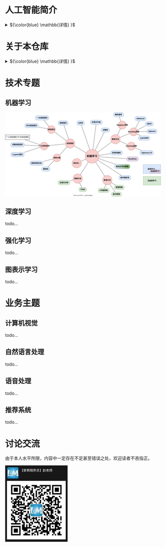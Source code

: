 # 人工智能简介
<details close>
<summary>${\color{blue} \mathbb{详情} }$</summary>

## 人工智能的定义
人工智能(Artificial Intelligence,AI)是以机器为载体所展示出来的人类智能，因此人工智能也被称为机器智能(Machine Intelligence)。人类一直在不懈努力，让机器模拟人类在视觉、听觉、语言和行为等方面的某些功能以提升生产能力、帮助人类完成更为复杂或有危险的工作，更多造福人类社会。——《人工智能导论：模型与算法》

## 人工智能的诞生
达特茅斯人工智能夏季研究项目(Dartmouth Summer Research Project on Artificial Intelligence)是一个夏季研讨会，被广泛认为是人工智能作为一个研究领域的创始时刻。

1956年，会议在新罕布什尔州的汉诺威举行了8周，会议聚集了计算机和认知科学领域最聪明的20名学者，专门讨论1955年8月31日的一个提案——[《A Proposal for the Dartmouth Summer Research Project on Artificial Intelligence》](https://ojs.aaai.org/index.php/aimagazine/article/view/1904)


<p align="center"><img src="imgs/Proposal.png"
    title="https://www.cantorsparadise.com/the-birthplace-of-ai-9ab7d4e5fb00"
    width="50%" /></a></p>

该提案的四位作者为：
- John McCarthy (时任Dartmouth数学系助理教授，1971年度图灵奖获得者)
- Marvin Lee Minsky (时任哈佛大学数学系和神经学系Junior Fellow，1969年度图灵奖获得者)
- Claude Shannon (Bell Lab, 信息理论之父)
- Nathaniel Rochester(IBM, 第一代通用计算机701主设计师)

<p align="center"><img src="imgs/proposers.png"
    title="https://www.cantorsparadise.com/the-birthplace-of-ai-9ab7d4e5fb00"
    width="80%" /></a></p>

提案里列举了7个问题：
1. Automatic Computers
   > 自动计算器。如果一台机器能做一项工作，那么就可以编写自动计算器来模拟这台机器。
2. How Can a Computer be Programmed to Use a Language
   >如何编程让计算机使用一种语言。
3. Neuron Nets
   >如何让一组神经元排列可以形成一些概念。
4. Theory of the Size of a Calculation
   >关于计算规模的理论。
5. Self-improvement
   >一台真正智能的机器能够进行自我完善。
6. Abstractions
   >归纳与演绎的能力
7. Randomness and Creativity
   >随机性和创造性

## 人工智能的发展历程
<p align="center"><img src="imgs/development.jpeg"
    title="https://www.sohu.com/a/227141453_445326"
    width="100%" /></a></p>


## 从智能角度对人工智能的分类
<p align="center">
<a href ="https://viewer.diagrams.net/?tags=%7B%7D&highlight=0000ff&edit=_blank&layers=1&nav=1&title=Classification%20from%20the%20perspective%20of%20intelligence.drawio#R7Vtbc6M2FP41eswOSCDEIxiczLQ7TZvpZHZfOhhkm1kMLsZxsr%2B%2BumFucuJ1Ym%2FrkvE44uiKdM736RzJAE1Wz7dltF5%2BLhKaAWgkzwAFAEJsOOybC16kgFiWFCzKNJEioxE8pN%2BpFJq1dJsmdKNkUlQVRVal664wLvKcxlVHFpVlsesWmxdZ0hGsowUdCB7iKBtKH9OkWqq3gE4jv6PpYln3bGJX5syi%2BNuiLLa56i8vcipzVlHdjHrHzTJKil1LhEKAJmVRVDK1ep7QjM9qd8amB3L3Qy5pXh1T4dcvpe%2FHN1%2Bdx2D2%2BGUX%2Fn5%2Fu7yxsGzmKcq2ai4AxBlr0N%2Bso5wPu3pRs4T%2F3vKx%2BvMir242Yg09VsAka6YGfpPPUgvxP7SA7%2FFPaAPfAZ4NQgxcV0gIIAj4Qd0ZG7bsT1WVM7bvGrJXYbrAHvzdMq3owzqKec6OaSOTLatVxp5MloyydJGzdMxmhZZMkNNdmLDFrttyWiOl%2B4xm8Pyd9vl5lVYvf9AsqtIiDzWl4aR52FRRWXlcGw80J5VDW5fmyYk1N3Sx4hrQrsjNqlUk3pZPNOmW6LZRbMuY3tMyXVE2a3x203zRqdBtkb3pglZvVHACXrKkdMrMkWejwFCSz8WTFPAlm6dZNimyohRLjeYkpnEs5rMsvtFWzozYls2b2JuSodSxXl2zfpYIY5K9LrXtRJnOEy0r%2BtwSKbu5pQV7q%2FKFFVG5rqHMRMGbhZRN7xqwMA0lW7aAwlKySOHTYt90Y6gsoWz1B%2BzWRkO7DV3gQUAwNzd3yj8%2FYICzsjHbKfAngBBRPQRuwAu7JvB8UcsDHuvCAS7L9UUC8X5DBIgBiClq%2BSLLFoVNnvBEm3xgBm9KdeEO7PwN6xZIS5Pa1stYLbTQioHp8wVOGch7KmOVJgnvSGlWjfSiqW1VbJTSSOyLpYJax%2BnwiDI%2FFWV6EJJElMy1EIJjQmfzAWq8HyJMk4FNGyMgcT%2FZQ5TAWIMS9rlQwtKwe59ZW2p7SBM7WocCoSctbdpLai1hU2o0GqFMSr%2F6yp70Ky0zG6Mfwv2hhZO9HbHxkT0fgbR8nl5VhFJM21N3R6lbUlX1vki5Qe0VyLCdLslA61NPMdQcyoo93diP5B3qYg%2FUJaB0zSQ%2BF4xYPWL1dWA1su3atGq0xkOsJuYQqtHZNnQ6R%2ByqoPqUlT8d32vYfhvf7QvhO0Swp3TIMS6N8M5Ay7xsvYxuixHdR3S%2FFnTHRtfMEBpguwMvie1kxPafg%2B3OpbAd4k%2B20fzBrgLiM%2B7kX35bP1jLu9vwT4rzX%2F76fjdL8hs4VLjQ5fEZ11OhG48cFR1iEkKAi7mElyHniTIRHmiSCTZIHjiaAhLUErcfXCIhfwuemIrxeIBMVGEvEOGmQASpmITlGnVfIgDF5ITNBhSzMWkNnjVoirCVzAp0szGGrUayPCNZ2pQklg40CZwhjPVkOWBGDageJkvD7oatLOhowlYQa%2FjyI8JWWvTSxLaviy51pNSls9dQ%2FfRw1xmCVtDtqI9toosSnSbAqZiBqISLBH4z9rBH2B5h%2B0pgG%2BFesBgNQbtG9o%2F2cbSGOAwdXxlmn7LsB4C%2BjdavAf2bhGAdrTfvxnmT9IJXtnFZl0bjQ7MNOvM32EeeK3PIt7lz4obCFZmIvfs7nRPWoKW8Js8RPsnQK7D4N%2BcZh5ckln5grAw%2FJhcD437L6EuMpHQ%2BUprPKdbfokkcd2Yc2JO%2Bj5RMiLoQgTXXZM51AK4FDffaWelET4L8FzwJeFF%2Bqa%2BidghGoj9WQSYV%2FfLEVSbMo0eSVxgftMNpI6CPgH4dgI6snk1q7j261gW9DNMcGul1Afop636qm0GOZIsaGi%2FhZ6D%2BzQyMnAsfntTE02ECcULBDynkDVh5lGAD4rRIQrgI%2FHYr5vt64iuS8KYjW4xs8T9gC9iLELhIdwPWOtPRu96Wr%2F4s4V9JGIdOKs7iNrxy8o6R%2BWHkwR6bH2vJ4s1v4VD4Dw%3D%3D">
<img src="imgs//Classification_from_the_perspective_of_intelligence.drawio.svg"
    title="点击进入思维导图"
    width="80%" />
</a></p>


## 实现人工智能的主流方法
<p align="center">
<a href ="https://viewer.diagrams.net/?tags=%7B%7D&highlight=0000ff&edit=_blank&layers=1&nav=1&title=methods%20to%20achieve%20AI.drawio#R7V3ZcuO2Ev0aPjpFEsT2SGqZqbp3biaZSk0lLylZhJaKLPrS8pavDwAu4gLJiscEVWTPw5gCwRXd5zS6G00HTe5ePqWL%2B82XJBY7x3fjFwdNHd%2F3XI%2FJP6rlNWthft6wTrdx1uQeG75t%2FxbFkXnr4zYWD3lb1nRIkt1he19vXCb7vVgeam2LNE2e691WyS6uNdwv1qJ2G6rh23KxE61u37fxYVM8BT22fxbb9aa4skd4tud2sfxrnSaP%2B%2Fx6%2B2Qvsj13i%2BI0%2BSUfNos4ea40oZmDJmmSHLKtu5eJ2KnXWn9j8xN7y1tOxf5wyQH%2F%2FT2NouXNH%2FT79Pb778%2BzX75%2B2twEJDvN02L3mL8Lxyc7ecLo4X6xV7d9eM3fEvn%2Fo7rXaJXsDzcPegxD2cFj91IOouN%2BubXWf2eBEzEnkhvEibDDPLXB5TbXLcjhuLiYvO3sevmh2RsrL%2B3LR5GyIH9Ez5vtQXy7XyzVnmcpjrJtc7jbyV%2Be3Fzstuu93F7KtyJS2bAXz7NYDnZxLlq5U1HuON68eqZy%2F%2F6wPbz%2BKnaLwzbZzwy9%2Fcnxx8NhkR5CJY0nTpcJh%2FFYsY%2FfeeSDWN8pCageqNSq0mX5mD6JuN6jfo7kMV2KryLd3gn51tTb3e7XtQPqZ5RPuhaHNw6gU9UzFWIu1VHtRlM3b%2FmSPGUNashW291ukuySVA81WrGlWC71%2B0yTv0Rlzy3DAVanKFXJzcWxGF2v%2BJ0hjISlQpaqepKrzpNID%2BKl0pTrzSeRyKdKX2WXfC%2F3cjXJ4Q0TnP1%2BPoKF5%2BZ6vqkARZC3LXJ8WpenPiqq3Mh19V%2FoLUZtvZ1RJ5w4IXFmUtfmTkQrChgopWO8aAmVAsohktuyczR3GFKH89BhgTOTPV19lOw5c7hWWzZzQqb7uA4jLf18Qys1Qoq40NF0mQ%2BQHs2WyqqB2UpwDvMdd9s4VhfKJaJAaH2qx0PykA92hlnLTLCCy2QP0KFXdGiofrwQbGVUfbJk4nbV0vYfV21CaU21A%2By1VZuQtmqjzlQ7MFBykw4rMntKDGsih6ZaSCqiVLYUIiLfp3sUh1yfzEOfK5N5mLOdR41vY%2FSpUcuudoG1kl35AnhU7%2BmsFKT6tT3VzUDTkOaHfk22Spvc0vLFDfHxg59w%2FSz5O8wObMhGeSc%2FIC7YwARYoXY0VVAe%2Bg5nBkwHBAcEHwSCB4wUKpcrIeKkheHUYJ11B%2BGmWdWgIPw9A%2F9%2B3C%2Fg%2FG3cx5Zw30d%2BU%2Bioaxv5qQH5Jby7DkdqI5Rm%2FRSQH5B%2FwMhfN75Q37jPAPf7wX1qC%2Fd9aWy4x39%2BnQNIh9b%2F68%2F334LN50%2Bz3wTZ%2F%2BfPvz%2Ffxvsb30AB3OHUCWcV4584kecwzQ6h3IUucwNlTh89m5BUkrlxuSSXieoTBWoXUAlQSQdUggWLAxOmMP8WEdIBlTTdQJjTFpV05gYyarbBwTssKvlQL9A5cOzeCeTzuvB4yCoJGByGygPkKtjOYgHKhy8BfqK2AcUBxQeK4gGr22O4MMifq0F9iyBu8M0OC8TfM%2BoXIf85QH8T%2BANrwO%2FWJ6AYW7b%2FDRNOhe9YeYGUAT8tJgJcTQEUGYQ6jnuZ%2FS9JQvWRXML1UXIiMNUBZh1ODt2WMANzAHP8OHOsVoKYM0Biym%2Fdy03J99v%2FlKCe7X8%2BdOro3v5nvdn%2FvlUSKLIoG8lAPNJ2v9yYap8PoDeg9zDRu2n3E1baYRZCAWad9No6OSz8fs%2FAv9%2F0ZxdifoGFXYM%2B5qgRAGauXa9PQTJN258qaAf4B%2FgfD%2FzTehyY%2BsgA%2F1YdP97g3fdXCv%2BWfP6Y0TNxYFpEjz6eCmbRL9P5z7%2Fy9f%2F85%2FnLH2L%2B21d0Y7A1VKjXc9ik4up532IAHTbIvEDybJwAkQCRWCES4cVYUBOecELRoov4gec2M4qoZ2CSzhxBRuU2mXnY4fNCp0OVpqE2Ir3kB%2Bt0v0ndj9tYcwf6Cvo6CH1FDcsPMd7WVtemto7P7rtg3C%2By%2B85ZNlW77xxIdu%2FqRUFj2h%2BwDmN%2Bxmc9ke7RIASqrDRlrlEF%2BSEGQgBCGB8hBMd1Gr1RwviSQK6CEuwlgbAzroCAcsv0MPi1Zx8aOD4nYt2LjtuoK1H4KC2JimkBGVZJQzws8kVZkf6vzQUWqvjChX4jps2LoyFCVBqROoqpntEUzA4wOz7E7HjLL71aMWYiI0QQR%2FE5MvoB1xH127mndh1H5txANtGuX50fzrJMwKnOBpcKi3OFlf8rPzFWHZieQkSeagGFBYUdjMIiH9UUlnjt1aN2JwqDT%2Fn70KF%2Bc6JAL7T2bKUJEtr0HUkDMLBq8BkzBSucYDDZJPaTfE1pFAAnACeMihO42zMnjDKP8ApIwVYeoZwSnHMfcc7sEoQh2jwscevee2SrFkXTe0RdbldWzDVI%2BVxHm7L6QzpdiEeq8lBWmiiCaqJgQwy3IhENaioZUNNCBB7YNCAGX060%2F5pEZ%2BGx%2B5pErC50CNuNIngnKpBGeiGCnELOtH8RUB9Qf6Co36pAij17y8%2FMOjn4KPC1or61CqRN1GedLT8zP6g5eNwMFUOxIUD9oRYbYnXMN5SMs4v5I6w%2Barna0Fkk7B7yaXPNcdD8wEzXoG8IUc6Yw32V2iMhnnGN%2FjqHKNSeHgn6PMoThbIvyQAfAB8Mkg8KsC9iR8hQQtRq7Mg3RHuBECwQAu%2BPEKjdhIJSTVoppNL%2BhyIUAP%2FjLUJhqCDXVQkKs2oOPpTbewmKs5DYNfqzoJ4qQLnthYi%2BKQBcVpkoa40C5gPmDxTzG3XnyhJgfbmA%2FPEFe68D8y3FepuYzxCzjfnmYC%2FUCALMHynmFyrZG%2BaPL9R7HZhvKdLbwnzqW8Z8ZLLz2xVHiLL2Q%2F2VAT5zWAQVR4AO7NLBVVQcMZeMs1uEanzTgKsoOYLspXyiptDZZQTTLKBdghCryDCbnChGFenKEVQdxVFlRTqwBrDG4FkD14067BnrVGGbKwXQ%2BCYS18Ea9lJGUVPo7LKGKWW0zRpIbTDPxBoloRjnGkAoQCijJRRUTwfH2PQNBI%2Fb9Eyh8SWkXgehWEtIbRIKtrsGAZnSUY2Vreol7QD2AfY%2FAvavomZJwLy6EvJ24TmrAYlgfGmnnZYsuTQggWylnVZsizLX2XZMIjAlnnKVZirnA8ABwAHj4gDa1EebX0AzK6gPLNAHCxTAOA4WMH0LI2OBbBFy5kgC8AfwHzD4NyYAhJpiCXanAOP75kWn4F9UI3wb%2FW199QLzZs0T6llHf0PA6rjsANAf0H%2BE6E%2Fdvt0%2FhigfYL8N7Ccjwn5sykktK5kH6nM0WQEKqR7hvMhSJbouKdVLkaliCaYXqsldIYHa5kAUQyYK5DWIghjiw8gmU%2BDxpaleRW1zbCtNFXn1pATKPNs0YV6uFs50FpH%2B5FHITHwBkwbgguFyQUB4XTED2nedajy%2B7NNOyeDiiqXYVvqpYdrAqG0%2BOJGCyhTcAzEAMYyeGFBDQ9sVLSx%2FPXt8SaRXwgu2skibH92izL2QFdrnapdip7whmfk4dcYwppzU6if25g4rOUd%2FFUeFKXB9lUKgP7qnlzSwEBxTwDlD5hxULEM6U1HDrmOKQAZrP44pWxmsTceU%2FZoa5ET%2BaqSRv1znBrMNQP7hIn%2BrlpIf9J25RHyA%2Fg%2BdbvALsb8ARAtuKNqYIjAS2EZ%2FU%2FS6XL0ANAA0MCoaaJRQYoX93dfaBQKB6Z5IwFZkulsSkD%2FTRKnasbuE5M2XJBaqxz8%3D">
<img src="imgs/methods_to_achieve_AI.drawio.svg"
    title="点击进入思维导图"
    width="100%" />
</a></p>
能力增强是最终目标，多种学习方法的综合利用值得关注。比如AlphaGo中就结合使用了其中4种方法。


## 人工智能、机器学习和深度学习的关系
<p align="center">
    <img src="./imgs/difference_between_ai__machine_learning_and_deep_learning2.png"
         title="https://blogs.nvidia.com/blog/2016/07/29/whats-difference-artificial-intelligence-machine-learning-deep-learning-ai/"
         width="70%" />
</p>

<p align="center">
    <img src="./imgs/difference_between_ai__machine_learning_and_deep_learning.png"
         title="https://www.designnews.com/electronics-test/4-reasons-use-artificial-intelligence-your-next-embedded-design"
         width="70%" />
</p>
</br>   

**人工智能**：所有让计算机去模仿人类行为的技术，让机器具备人类的智慧。(Human Intelligence Exhibited by Machines)  
>回到1956年夏天的会议上，那些人工智能先驱的梦想是建造复杂的机器，由新兴的计算机实现，拥有与人类智能相同的特征。这就是我们所认为的“通用人工智能”(General AI)的概念——拥有我们所有感官(甚至更多)、所有理性，并像我们一样思考的神奇机器。  
你已经在电影中无数次看到这些机器，比如终结者。通用人工智能机器一直出现在电影和科幻小说中是有原因的，因为我们做不到，至少现在不行。   
我们所能做的就是“狭义人工智能”(Narrow AI)。这些技术能够像人类一样完成特定的任务，甚至比人类做得更好，比如下围棋(AlphaGo)。  
PS：[北京通用人工智能研究院](https://baike.baidu.com/item/%E5%8C%97%E4%BA%AC%E9%80%9A%E7%94%A8%E4%BA%BA%E5%B7%A5%E6%99%BA%E8%83%BD%E7%A0%94%E7%A9%B6%E9%99%A2/55726794?fr=aladdin)(2020年成立)在研究具有自主的感知、认知、决策、学习、执行和社会协作能力，符合人类情感、伦理与道德观念的通用智能体。

</br>      

**机器学习**：机器学习是实现人工智能的一种方法。(An Approach to Achieve Artificial Intelligence)  
>它不需要人类显示地(explicitly)编程去告诉计算机如何去做，而是使用大量的数据和算法进行训练，使其能够学习如何执行任务。

</br>   

**深度学习**：深度学习是实现机器学习的一门技术。(A Technique for Implementing Machine Learning)  
> 从最早简单的[感知机](https://en.wikipedia.org/wiki/Perceptron)(perceptron,1958)，到[多层感知机](https://en.wikipedia.org/wiki/Multilayer_perceptron)(Multilayer Perceptron,1961)，再到[LeNet](https://en.wikipedia.org/wiki/LeNet)(1998)，最后到[AlexNet](https://en.wikipedia.org/wiki/AlexNet)(2012)，研究者发现，随着网络层数的增加，模型的效果可以得到十分显著的提升（AlexNet在ImageNet竞赛中将错误率降到了15.3%，远低于第二名的26.2%）。  
从此，这种网络层数非常深的模型得到了越来越多研究者的青睐，时至今日(2022.12)AlexNet的引用量已经达到了12w。  
之所以叫**深度**(deep)，主要由于研究者在设计网络模型的过程中，使用了很多的神经网络层(Neural network layer)以取得更佳的效果，我们把这种使用了很多网络层堆叠来构建、训练网络的机器学习技术称为**深度学习**。  

</details>

# 关于本仓库
<details close>
<summary>${\color{blue} \mathbb{详情} }$</summary>

## 知识的组织方式
在该小结中，我们介绍本仓库对知识的组织方式。我们尽可能选择一条多数人走过的学习之路，同时会对这期间遇到的知识进行**系统地组织和提炼**，以帮助读者高效、清晰地学习。  

本仓库有两种组织方式，分别为**技术专题**和**业务专题**，如下（未来还会补充更多子专题）：


<p align="center">
<a href ="https://viewer.diagrams.net/?tags=%7B%7D&highlight=0000ff&edit=_blank&layers=1&nav=1&title=Technical_topics.drawio.svg#R3Vldb6M4FP01fizC3%2FZjSGh3pR2pu12pmnkj4CTsEMgQ0rTz6%2FcaTAKETledJu1sVLXm2L6277nnXociOl0%2F3pTRZvWpSEyGiJ88IjpDhCis4bcFnhqAEdYAyzJNGsg%2FAnfpd9OAuEV3aWK2DmugqiiyKt30wbjIcxNXPSwqy2LfH7YosqQHbKKlOQHu4ig7Re%2FTpFq5YxF5xH8z6XLVroyFO%2FA8ir8uy2KXu%2FXyIjdNzzpqzbgzbldRUuw7EA0RnZZFUTWt9ePUZNarfY9dP9N72HJp8uq%2FTPjjcxkE8dUXeT%2Bb33%2Feh3%2Fe3qyunJWHKNs5VyAiMrAXbDdRbnddPTkniW87u9VgUeTV1bamcAIDsNpAFATHfmgt67%2BhQGqClG8beoom1yhkKFBIUxRqNCFIq3Yx2HWznpvaOOywNIGTQCjAQ7BfpZW520Sx7dlDMAK2qtYZPGFoRlm6zKEdg1NMCUBu9mECXLe2ZGen5tBx3Lw906E%2Fr9Lq6S%2BTRVVa5OHIaDI9PmyrqKwmNhifMdfExuhckyevnLk1y7UNgO5Eq6rOkHhXPpikP6Jvo9iVsbk1Zbo24DXr3TRf9ib0LcJJl6Z6YYKc2ZGlMdegRttNZ75DPhUPDWApW6RZNi2yoqyppgsVmziu%2FVkWX02nZ64449bEQUm%2BC8eWXdw%2BNwkGq0MsdWXSxrwpK%2FPYgZxsbkwBpyqfYIjrJUo0U1x2I9JJen%2FMFdpBq06aaLHIZaflwfJRptBwSh1X7Vxt%2F07%2BuXuq%2BO%2BT7%2BZ2%2Fi1ZFWOqbTQWTFDIkQZ1KduYzNBE1KoDxP8JVW03TdZdpI8QSSecJZFRi1HORKzMfHFC0zgBIzQ9ywmWuMcJ1uyEE65POWmxN%2BeEjnISSBRgSwUwY6m4ICfcqISNcaLInApxDk5AcF1OKNPvywkbqW5Df7eZl87qLNvzcV3YrXPrTNPMtUXjx%2F4B%2B3VCfVnATR59qTyf%2Brvrz5G802JlXbke%2Btsdc7Jb4bZIbSVp6aSY99MeoX0Trm40s7o3j6Eh0TeE5cCQqydDQzXnh2O%2FPgz4Rw0D%2BiuEAaHEE5hLwTEInPh8UAw59XwokYpQ6PIlZq8LEqKpxzAhgmLiC8YHqcSXns8hJCmDtRgWFw0gMZLbIaW39VZNkb5obl8sjBi%2FIyVSz%2F3Ta9HP5%2FbDN7qWdvzO9VZeQtQvKlg8K%2F6PLWpK%2BSVETaX2mORYCioo10T3g4gy4XFBpS%2B1IMynly0LalTVOkBBiEKF4EuSvUVLNGFO55eSt8FweZNj8tZC0ugcVzdGhae7nwFR7c3uvdSuP4Ta1S%2Bqdia0J3hH7fQsamfKBpFSoGUuJIYV%2B8to7WkGRVwo2ITyh8ucWe7tu8ZhFQ%2BR4q3eeV3O7Y%2FnnVHf9WdM35AlNU1G3mq8gcQp838ocf3OEsdj7yIvr%2FE2TP5vIocU%2FjYlXWBP%2BL6slxJcDlbR0tPKB5lzyRmmg2B5tcTh8fimvBl%2B%2FEcEDf8F">
<img src="imgs/Technical_topics.drawio.svg"
    title="点击进入思维导图"
    width="500" />
</a></p>

<hr>

<p align="center">
<a href ="https://viewer.diagrams.net/?tags=%7B%7D&highlight=0000ff&edit=_blank&layers=1&nav=1&title=Business_topics.drawio.svg#R7Ztdc9o4FIZ%2FjS%2FD6Pvj0gbS7ux2pt3ObKa92XFsAZ4CpsaEZH%2F9SrYEtlESSgK0KZkOtY8sWZbO8x5JlgPcn92%2FK%2BLF5EOeqmmAQHof4EGAEGRI%2FxrDQ22g0BrGRZbWJrA1fM7%2BUzajs66yVC2trTaVeT4ts0XbmOTzuUrKli0uinzdvmyUT9OWYRGP1Y7hcxJPd603WVpOaqtAfGt%2Fr7LxxN0ZMlmn3MbJt3GRr%2Bb2fvN8ruqUWeyKsc%2B4nMRpvm6Y8DDA%2FSLPy%2Fpodt9XU9Oq7Ra7fiR1U%2BVCzct9Mvz1pYii5Oorvxnc3nxZDz99fDe5Iqwu5i6ermxbBIhNdYHRchHPTbXLB9tK7PvK1DUa5fPyaln1YagvgGKh3SDapuujcfX%2FkASRCGQYDGkgwiCE1hLpJBmEKJDC3UxXu76fzVq32ObWSD%2BK9gV9Eq0nWak%2BL%2BLEpKy1N2rbpJxN9RnUh%2FE0G8%2F1caJbRRXaMFfrYao725XFGzVVm4Rt5c0zbdLnZVY%2B%2FK2mcZnl86HnatTfnizLuChD442PFFc7hzevmqcH5lyq8cx4QDOjwapxSbIq7lTavqJdRr4qEvVRFdlM6VYzrZvNx60M7RL1k45V%2BUwGPjBXFkpdaxxNMh4Aa%2FmQ39UG02WjbDrt59O8qLoaj0SikqRqzyL%2Fphopt4ISaorYoASsO7rehe68VhgoNr7U5MSic6eKUt03TJabdyrXT1U86EtcKgKWE6tvmND6fL1VC2k5nzSEwtliq0%2FjTdFbUPWBZfVHuJW73GrKZBREwwo3HIjr6kAEggVDHkTQcNfl6hmaKmVTqWOrSGzDVr2wg5pp0EyLamgTZlmamhvZnnTKWhW1KvOl7aRaa5LaIch%2BPnOh%2BqxUd5BNYyVGXmRZItTtaIfSlyMpGWkRidx5g0juIRIfi0gKPJG0G8UaLvuYF7Y8Dg8qH2l40sbiPEQ3J9h6g8XJ3%2FOWJX8v14lb4L3S%2BsPd%2FmhP11WsTX%2F27%2Frvh%2BLTDfkXhLN%2Frv9YfV9cYTsMrGq7hxKatn3ScYqqqe%2FaIz6fG9isH%2FPMALiJAZsxn4sBQvZouxTb7nXGjj9tavICF4O7LqaVXYt%2BqEWfBZpOwasDrf7AHEQ6AFxE%2FyL6b1T0McJnFn10Ef1ziL5TwhOIPu6Bxh%2FqhAB86hBAPSFABOF1EA7MpFpeBxGuZgLADP11CNC%2FbhZyCQGXEPC6IYAqkRKfFgh0ixk7QgiAhDDH3E8z9Pctor3xKPB8zx8eBcS%2BUYCeKAroh2rrPmSnVX2%2Bl%2BpXFrPaUy37hJeB%2F0X1367qn3%2FsLy6qfxbV57%2BJ6jOf6rNAMrvKI%2FtB2L%2Bs8V9U%2FySqr6Cmn%2FvYl4zj%2BBiq313uIa6Ic0k%2B%2B%2F0kf49uP1zy2Z6Sz04l%2BYCjzjCDcHla0fe92NUjfF6t8XMz4JekWuMX1YYKGsjhZY3%2FIvpvV%2FQFOK%2Fo89%2Fvxe7PIfqnerF7UtF%2F6rVHd3lnWCl8pfzSjfijsEri1Yi%2FPpC77rj3brnlot5OOcrujXO8zju%2BHdg9jvL4VB%2FIzvIu353ou%2F2mTQFwtpcIgLd3yB7871DsjbVgA07HqZ8l6cnNm02UHvev3RZvNCj1KKqzvZQv5LbRunk0FnvR5SmJt0tColOSlcBjcepZ59cM6tl4GBpOBQki1liYFWaQZsIXMOO0kJgLzH4NYOA9GrOHxezXZZaQ3ZnaSZn1LJ28PrPPcsdeyvb5mAW8B5AEBBGKOHTN9%2BC6TfSI4BwDhgGXmL8Sz5R0%2FOHIPHum896X6adC97CV9Zehqzvw5wq3ngnwGdAVvyy6GLIn0EWSt9Hdb%2F%2BKb3W8vSUewU5Vj8wu9EzLzHaXoQm6JioPDK1mURxXH5xw86uJPhq8o9EI%2Bb9bSNkto8eB1%2B1%2BdUMrKc4Lr%2Fvu6xceLEPgb%2FNTRV5BerobGeSSQspR562nwD1BICWMcO1TtFP%2B%2FvQi3pPmMz2BOCXY1XPzeQvpcQAJZZhwKLrx%2Fdhk%2B%2Fa4UfNhi6BVfIZBSKv3XuZfr3c8pFX150MaMyxx6llJeQ2qEe2MpunuaJpKjwvKx73tZVTvs8Hp2FQ%2F6SvPfyZw5qDMWY9RqpmFEAoEOh0MYI%2Ba2SzCgDLAITkQa0RRj0sB9fwLcsLaVBMCelJyTTcWgukbdUL%2FwVjr0%2B1nrPXl26%2BE8fB%2F">
<img src="imgs/Business_topics.drawio.svg"
    title="点击进入思维导图"
    width="750" /></a></p>


采用这种组织方式的理由是——**对学习和工作都实用**。解释如下：  
> 一般来说，公司在设置招聘岗位时有两种方式：
> 1. 按**技术**描述岗位。比如：算法工程师、人工智能工程师、机器学习工程师、深度学习工程师、强化学习工程师、运筹优化工程师等。
> 2. 按**业务**描述岗位。比如：图像算法工程师、自然语言处理工程师、语音处理工程师、广告算法工程师、推荐算法工程师、风控算法工程师、数据挖掘工程师等。 
>  
> 虽然有以上两种方式，但是我们要清楚**技术是为业务服务的，某一项技术可能服务于多种业务**，比如**强化学习**这门技术，可以单独拎出来讲一个技术专题，也可以结合具体业务（比如推荐和风控）讲一下具体的应用。所以，我们将知识的组织方式也分为两条线:
> 1. **技术专题**：这条线上我们更加专注于系统性地讲解某一项技术，比如强化学习，我们就会讲解里面的一些发展历程、基础算法、优化方法、应用场景等。简言之，就是**重某一项技术系统的理论体系，轻具体的业务实践**。  
> 2. **业务专题**：这条线上我们更加专注于如何提升业务指标(比如推荐算法中的点击率)，那么就会涉及到很多种技术(比如强化学习)如何合理地在该业务上进行实践的问题。简言之，就是**重具体的业务实践，轻某一项技术系统的理论体系**。   

## 使用建议
本仓库是一个AI学习手册，知识点繁多，覆盖领域广泛。因此，我们**针对不同的读者，给出一些使用建议**。

如果你是**AI初学者**。
> 可以优先学习技术主题中**机器学习**和**深度学习**的内容，建立对机器学习方法论的基础认识。然后根据自己的兴趣爱好选择一个主攻的业务领域（比如计算机视觉）进行专项学习。

如果你是**AI工程师**。
> 可以通过该仓库丰富自己的知识结构，也可以直接引用其中的代码提升开发效率。  

最后，本仓库会尽量使用通俗易懂的方式进行知识讲解，不过分拘泥于数学公式。


## 参考资料
国内比较流行的AI资料有：  
* 李航老师的[《统计学习方法》](https://item.jd.com/12522197.html)
* 周志华老师的[《机器学习》](https://item.jd.com/12762673.html)
* Andrew Ng的[《机器学习》课程](https://www.coursera.org/learn/machine-learning)和[《深度学习》课程](https://www.coursera.org/specializations/deep-learning#courses)
* 吴飞老师的[《人工智能：模型与算法》课程](https://www.icourse163.org/course/0809ZJU022-1003377027)，以及配套书籍[《人工智能导论：模型与算法》](https://item.jd.com/12653461.html)
* 黄海广老师的[《机器学习》课程](https://www.icourse163.org/course/WZU-1464096179)，该老师的[GitHub](https://github.com/fengdu78/WZU-machine-learning-course)中也囊括了很多优秀的代码示例。
* 还有一些知名的开源库，比如：[sklearn](https://scikit-learn.org/)、[pytorch](https://pytorch.org/)和[yolov5](https://github.com/ultralytics/yolov5)等。

接下来，我们就按照前文所说的知识组织方式一起走进AI的知识海洋吧！
</details>


# 技术专题
<!-- <details open>
<summary>${\color{blue} \mathbb{详情} }$</summary> -->

## 机器学习
<p align="center">
<img src="imgs/machine_learning.drawio.svg"
    width="1000" /></p>




## 深度学习
todo...
## 强化学习
todo...
## 图表示学习
todo...

</details>

# 业务主题

<!-- <details open>
<summary>${\color{blue} \mathbb{详情} }$</summary> -->

## 计算机视觉
todo...

## 自然语言处理
todo...

## 语音处理
todo...

## 推荐系统
todo...

</details>

<!-- # 更新日志
2023年1月5日 完成前言部分
<details close>
<summary>${\color{blue} \mathbb{详情} }$</summary>
2022年12月30日 新建仓库
</details> -->


# 讨论交流
由于本人水平所限，内容中一定存在不足甚至错误之处，欢迎读者不吝指正。

<img src="imgs/contacts.jpg"
    width="40%" />